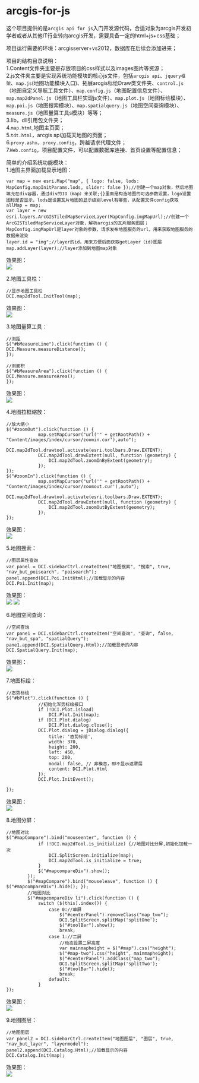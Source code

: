 # arcgis-for-js
这个项目提供的是`arcgis api for js`入门开发源代码，合适对象为arcgis开发初学者或者从其他IT行业转向arcgis开发，需要具备一定的html+js+css基础；<br>

项目运行需要的环境：arcgisserver+vs2012，数据库在后续会添加进来；<br>

项目的结构目录说明：<br>
1.Content文件夹主要是存放项目的css样式以及images图片等资源；<br>
2.js文件夹主要是实现系统功能模块的核心js文件，包括`arcgis api`、`jquery框架`、`map.js`(地图功能模块入口)、拓展arcgis标绘Draw类文件夹、`control.js`（地图自定义导航工具文件）、`map.config.js`（地图配置信息文件）、`map.map2dPanel.js`（地图工具栏实现js文件）、`map.plot.js`（地图标绘模块）、`map.poi.js`（地图搜索模块）、`map.spatialquery.js`（地图空间查询模块）、`measure.js`（地图量算工具s模块）等等；<br>
3.lib，dll引用包文件夹；<br>
4.`map.html`,地图主页面；<br>
5.`tdt.html`，arcgis api加载天地图的页面；<br>
6.`proxy.ashx`、`proxy.config`，跨越请求代理文件；<br>
7.`Web.config`，项目配置文件，可以配置数据库连接、首页设置等配置信息；<br>

简单的介绍系统功能模块：<br>
1.地图主界面加载显示地图：<br>
```
var map = new esri.Map("map", { logo: false, lods: MapConfig.mapInitParams.lods, slider: false });//创建一个map对象，然后地图填充在div容器，通过div的ID（map）来关联;{}里面是构造地图的可选参数设置，logo设置图标是否显示，lods是设置瓦片地图的显示级别level有哪些，从配置文件config获取
allMap = map;
var layer = new esri.layers.ArcGISTiledMapServiceLayer(MapConfig.imgMapUrl);//创建一个ArcGISTiledMapServiceLayer对象，解析arcgis的瓦片服务图层；MapConfig.imgMapUrl是layer对象的参数，请求发布地图服务的url，用来获取地图服务的数据来渲染
layer.id = "img";//layer的id，用来方便后面获取getLayer（id)图层
map.addLayer(layer);//layer添加到地图map对象
```
效果图：<br>
![](https://github.com/gishome/arcgis-for-js/blob/master/BlogMap/IMG/主界面.png) 

2.地图工具栏：<br>
```
//显示地图工具栏
DCI.map2dTool.InitTool(map);
```
效果图：<br>
![](https://github.com/gishome/arcgis-for-js/blob/master/BlogMap/IMG/地图工具.png) 

3.地图量算工具：<br>
```
//测距
$("#bMeasureLine").click(function () {
DCI.Measure.measureDistance();
});

//测面积
$("#bMeasureArea").click(function () {
DCI.Measure.measureArea();
});
```
效果图：<br>
![](https://github.com/gishome/arcgis-for-js/blob/master/BlogMap/IMG/量算工具.png) 

4.地图拉框缩放：<br>
```
//放大缩小
$("#zoomOut").click(function () {
            map.setMapCursor("url('" + getRootPath() + "Content/images/index/cursor/zoomin.cur'),auto");
            DCI.map2dTool.drawtool.activate(esri.toolbars.Draw.EXTENT);
            DCI.map2dTool.drawExtent(null, function (geometry) {
                DCI.map2dTool.zoomInByExtent(geometry);
            });
});
$("#zoomIn").click(function () {
            map.setMapCursor("url('" + getRootPath() + "Content/images/index/cursor/zoomout.cur'),auto");
            DCI.map2dTool.drawtool.activate(esri.toolbars.Draw.EXTENT);
            DCI.map2dTool.drawExtent(null, function (geometry) {
                DCI.map2dTool.zoomOutByExtent(geometry);
            });
});
```
效果图：<br>
![](https://github.com/gishome/arcgis-for-js/blob/master/BlogMap/IMG/拉框放大.png) 

5.地图搜索：<br>
```
//图层属性查询
var panel = DCI.sidebarCtrl.createItem("地图搜索", "搜索", true, "nav_but_poisearch", "poisearch");
panel.append(DCI.Poi.InitHtml);//加载显示的内容
DCI.Poi.Init(map);
```
效果图：<br>
![](https://github.com/gishome/arcgis-for-js/blob/master/BlogMap/IMG/搜索1.png)
![](https://github.com/gishome/arcgis-for-js/blob/master/BlogMap/IMG/搜索2.png) 

6.地图空间查询：<br>
```
//空间查询
var pane1 = DCI.sidebarCtrl.createItem("空间查询", "查询", false, "nav_but_spa", "spatialQuery");
pane1.append(DCI.SpatialQuery.Html);//加载显示的内容
DCI.SpatialQuery.Init(map);
```
效果图：<br>
![](https://github.com/gishome/arcgis-for-js/blob/master/BlogMap/IMG/空间查询.png)

7.地图标绘：<br>
```
//态势标绘
$("#bPlot").click(function () {
            //初始化军势标绘接口
            if (!DCI.Plot.isload)
                DCI.Plot.Init(map);
            if (DCI.Plot.dialog)
                DCI.Plot.dialog.close();
            DCI.Plot.dialog = jDialog.dialog({
                title: '态势标绘',
                width: 370,
                height: 200,
                left: 450,
                top: 200,
                modal: false, // 非模态，即不显示遮罩层
                content: DCI.Plot.Html
            });
            DCI.Plot.InitEvent();

});
```
效果图：<br>
![](https://github.com/gishome/arcgis-for-js/blob/master/BlogMap/IMG/地图标绘.png)

8.地图分屏：<br>
```
//地图对比
$("#mapCompare").bind("mouseenter", function () {
            if (!DCI.map2dTool.is_initialize) {//地图对比分屏,初始化加载一次
                DCI.SplitScreen.initialize(map);
                DCI.map2dTool.is_initialize = true;
            }
            $("#mapcompareDiv").show();
        });
        $("#mapCompare").bind("mouseleave", function () { $("#mapcompareDiv").hide(); });
        //地图对比
        $("#mapcompareDiv li").click(function () {
            switch ($(this).index()) {
                case 0://单屏
                    $("#centerPanel").removeClass("map_two");
                    DCI.SplitScreen.splitMap('splitOne');
                    $("#toolBar").show();
                    break;
                case 1://二屏     
                    //动态设置二屏高度
                    var mainmapheight = $("#map").css("height");
                    $("#map-two").css("height", mainmapheight);
                    $("#centerPanel").addClass("map_two");
                    DCI.SplitScreen.splitMap('splitTwo');
                    $("#toolBar").hide();
                    break;
                default:
            }
});
```
效果图：<br>
![](https://github.com/gishome/arcgis-for-js/blob/master/BlogMap/IMG/地图分屏.png)

9.地图图层：<br>
```
//地图图层
var panel2 = DCI.sidebarCtrl.createItem("地图图层", "图层", true, "nav_but_layer", "layermodel");
panel2.append(DCI.Catalog.Html);//加载显示的内容
DCI.Catalog.Init(map);
```
效果图：<br>
![](https://github.com/gishome/arcgis-for-js/blob/master/BlogMap/IMG/地图图层.png)


